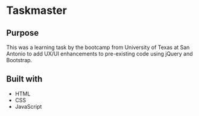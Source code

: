# Taskmaster

## Purpose
This was a learning task by the bootcamp from University of Texas at San Antonio to add UX/UI enhancements to pre-existing code using jQuery and Bootstrap. 

## Built with

* HTML
* CSS
* JavaScript